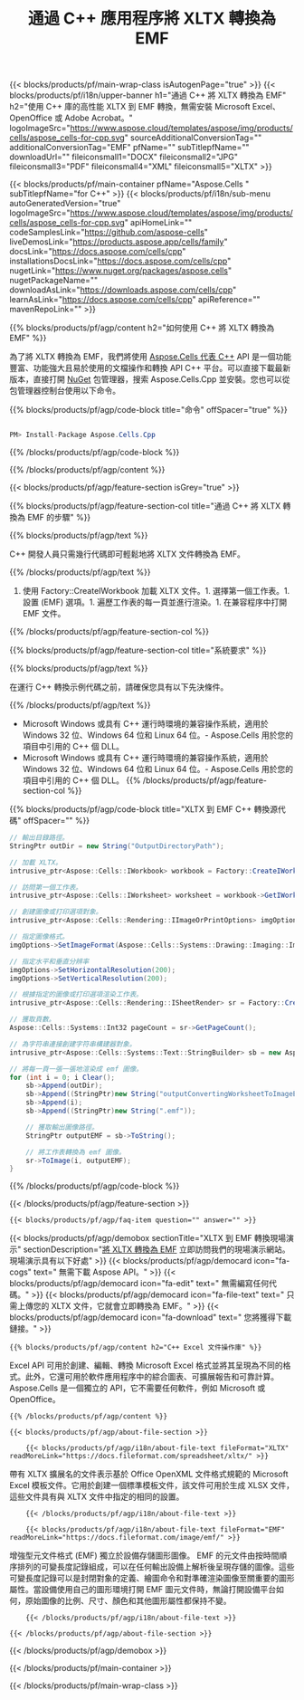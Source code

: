 ﻿---
title: 通過 C++ 應用程序將 XLTX 轉換為 EMF 
url: /zh-hant/cpp/conversion/xltx-to-emf/ 
description: XLTX 文檔到 EMF 格式的示例 C++ 轉換代碼。程序員可以使用此源代碼在任何 C++ 應用程序中將 XLTX 批量轉換為 EMF。
---
{{< blocks/products/pf/main-wrap-class isAutogenPage="true" >}}
{{< blocks/products/pf/i18n/upper-banner h1="通過 C++ 將 XLTX 轉換為 EMF" h2="使用 C++ 庫的高性能 XLTX 到 EMF 轉換，無需安裝 Microsoft Excel、OpenOffice 或 Adobe Acrobat。" logoImageSrc="https://www.aspose.cloud/templates/aspose/img/products/cells/aspose_cells-for-cpp.svg" sourceAdditionalConversionTag="" additionalConversionTag="EMF" pfName="" subTitlepfName="" downloadUrl="" fileiconsmall1="DOCX" fileiconsmall2="JPG" fileiconsmall3="PDF" fileiconsmall4="XML" fileiconsmall5="XLTX" >}}

{{< blocks/products/pf/main-container pfName="Aspose.Cells " subTitlepfName="for C++" >}}
{{< blocks/products/pf/i18n/sub-menu autoGeneratedVersion="true" logoImageSrc="https://www.aspose.cloud/templates/aspose/img/products/cells/aspose_cells-for-cpp.svg" apiHomeLink="" codeSamplesLink="https://github.com/aspose-cells" liveDemosLink="https://products.aspose.app/cells/family" docsLink="https://docs.aspose.com/cells/cpp" installationsDocsLink="https://docs.aspose.com/cells/cpp" nugetLink="https://www.nuget.org/packages/aspose.cells" nugetPackageName="" downloadAsLink="https://downloads.aspose.com/cells/cpp" learnAsLink="https://docs.aspose.com/cells/cpp" apiReference="" mavenRepoLink="" >}}

{{% blocks/products/pf/agp/content h2="如何使用 C++ 將 XLTX 轉換為 EMF" %}}

 為了將 XLTX 轉換為 EMF，我們將使用
 [Aspose.Cells 代表 C++](https://products.aspose.com/cells/cpp) 
 API 是一個功能豐富、功能強大且易於使用的文檔操作和轉換 API C++ 平台。可以直接下載最新版本，直接打開
 [NuGet](https://www.nuget.org/packages/aspose.cells) 
 包管理器，搜索
 Aspose.Cells.Cpp 
 並安裝。您也可以從包管理器控制台使用以下命令。

{{% blocks/products/pf/agp/code-block title="命令" offSpacer="true" %}}

```cs

PM> Install-Package Aspose.Cells.Cpp


```

{{% /blocks/products/pf/agp/code-block %}}

{{% /blocks/products/pf/agp/content %}}

{{< blocks/products/pf/agp/feature-section isGrey="true" >}}

{{% blocks/products/pf/agp/feature-section-col title="通過 C++ 將 XLTX 轉換為 EMF 的步驟" %}}

{{% blocks/products/pf/agp/text %}}

 C++ 開發人員只需幾行代碼即可輕鬆地將 XLTX 文件轉換為 EMF。

{{% /blocks/products/pf/agp/text %}}

1. 使用 Factory::CreateIWorkbook 加載 XLTX 文件。1. 選擇第一個工作表。1. 設置 (EMF) 選項。1. 遍歷工作表的每一頁並進行渲染。1. 在兼容程序中打開 EMF 文件。

{{% /blocks/products/pf/agp/feature-section-col %}}

{{% blocks/products/pf/agp/feature-section-col title="系統要求" %}}

{{% blocks/products/pf/agp/text %}}

 在運行 C++ 轉換示例代碼之前，請確保您具有以下先決條件。

{{% /blocks/products/pf/agp/text %}}

- Microsoft Windows 或具有 C++ 運行時環境的兼容操作系統，適用於 Windows 32 位、Windows 64 位和 Linux 64 位。- Aspose.Cells 用於您的項目中引用的 C++ 個 DLL。
- Microsoft Windows 或具有 C++ 運行時環境的兼容操作系統，適用於 Windows 32 位、Windows 64 位和 Linux 64 位。- Aspose.Cells 用於您的項目中引用的 C++ 個 DLL。
{{% /blocks/products/pf/agp/feature-section-col %}}

{{% blocks/products/pf/agp/code-block title="XLTX 到 EMF C++ 轉換源代碼" offSpacer="" %}}

```cs
// 輸出目錄路徑。
StringPtr outDir = new String("OutputDirectoryPath");

// 加載 XLTX。
intrusive_ptr<Aspose::Cells::IWorkbook> workbook = Factory::CreateIWorkbook(u"sourceFile.xltx");

// 訪問第一個工作表。
intrusive_ptr<Aspose::Cells::IWorksheet> worksheet = workbook->GetIWorksheets()->GetObjectByIndex(0);

// 創建圖像或打印選項對象。
intrusive_ptr<Aspose::Cells::Rendering::IImageOrPrintOptions> imgOptions = Factory::CreateIImageOrPrintOptions();

// 指定圖像格式。
imgOptions->SetImageFormat(Aspose::Cells::Systems::Drawing::Imaging::ImageFormat::GetEmf());

// 指定水平和垂直分辨率
imgOptions->SetHorizontalResolution(200);
imgOptions->SetVerticalResolution(200);

// 根據指定的圖像或打印選項渲染工作表。
intrusive_ptr<Aspose::Cells::Rendering::ISheetRender> sr = Factory::CreateISheetRender(worksheet, imgOptions);

// 獲取頁數。
Aspose::Cells::Systems::Int32 pageCount = sr->GetPageCount();

// 為字符串連接創建字符串構建器對象。
intrusive_ptr<Aspose::Cells::Systems::Text::StringBuilder> sb = new Aspose::Cells::Systems::Text::StringBuilder();

// 將每一頁一張一張地渲染成 emf 圖像。
for (int i = 0; i Clear();
	sb->Append(outDir);
	sb->Append((StringPtr)new String("outputConvertingWorksheetToImageEMF_"));
	sb->Append(i);
	sb->Append((StringPtr)new String(".emf"));

	// 獲取輸出圖像路徑。
	StringPtr outputEMF = sb->ToString();

	// 將工作表轉換為 emf 圖像。
	sr->ToImage(i, outputEMF);
}


```

{{% /blocks/products/pf/agp/code-block %}}

{{< /blocks/products/pf/agp/feature-section >}}

    {{< blocks/products/pf/agp/faq-item question="" answer="" >}}
 

<!-- aboutfile Starts -->

{{< blocks/products/pf/agp/demobox sectionTitle="XLTX 到 EMF 轉換現場演示" sectionDescription="[將 XLTX 轉換為 EMF](https://products.aspose.app/cells/conversion/xltx-to-emf) 立即訪問我們的現場演示網站。現場演示具有以下好處" >}}
        {{< blocks/products/pf/agp/democard icon="fa-cogs" text=" 無需下載 Aspose API。" >}}
        {{< blocks/products/pf/agp/democard icon="fa-edit" text=" 無需編寫任何代碼。" >}}
        {{< blocks/products/pf/agp/democard icon="fa-file-text" text=" 只需上傳您的 XLTX 文件，它就會立即轉換為 EMF。" >}}
        {{< blocks/products/pf/agp/democard icon="fa-download" text=" 您將獲得下載鏈接。" >}}

    {{% blocks/products/pf/agp/content h2="C++ Excel 文件操作庫" %}}

 Excel API 可用於創建、編輯、轉換 Microsoft Excel 格式並將其呈現為不同的格式。此外，它還可用於軟件應用程序中的綜合圖表、可擴展報告和可靠計算。 Aspose.Cells 是一個獨立的 API，它不需要任何軟件，例如 Microsoft 或 OpenOffice。  



    {{% /blocks/products/pf/agp/content %}}

    {{< blocks/products/pf/agp/about-file-section >}}

        {{< blocks/products/pf/agp/i18n/about-file-text fileFormat="XLTX" readMoreLink="https://docs.fileformat.com/spreadsheet/xltx/" >}}

帶有 XLTX 擴展名的文件表示基於 Office OpenXML 文件格式規範的 Microsoft Excel 模板文件。它用於創建一個標準模板文件，該文件可用於生成 XLSX 文件，這些文件具有與 XLTX 文件中指定的相同的設置。

        {{< /blocks/products/pf/agp/i18n/about-file-text >}}

        {{< blocks/products/pf/agp/i18n/about-file-text fileFormat="EMF" readMoreLink="https://docs.fileformat.com/image/emf/" >}}

增強型元文件格式 (EMF) 獨立於設備存儲圖形圖像。 EMF 的元文件由按時間順序排列的可變長度記錄組成，可以在任何輸出設備上解析後呈現存儲的圖像。這些可變長度記錄可以是封閉對象的定義、繪圖命令和對準確渲染圖像至關重要的圖形屬性。當設備使用自己的圖形環境打開 EMF 圖元文件時，無論打開設備平台如何，原始圖像的比例、尺寸、顏色和其他圖形屬性都保持不變。

        {{< /blocks/products/pf/agp/i18n/about-file-text >}}

    {{< /blocks/products/pf/agp/about-file-section >}}

{{< /blocks/products/pf/agp/demobox >}}

<!-- aboutfile Ends -->



{{< /blocks/products/pf/main-container >}}
    
{{< /blocks/products/pf/main-wrap-class >}}